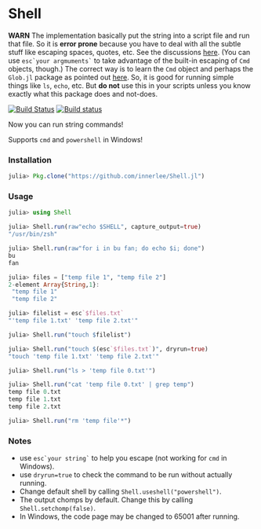 # Shell

**WARN**
The implementation basically put the string into a script file and run that file.
So it is **error prone** because you have to deal with all the subtle stuff like escaping spaces, quotes, etc.
See the discussions [here](https://discourse.julialang.org/t/a-small-package-to-run-string-as-shell-command/6163).
(You can use `` esc`your argmuments` `` to take advantage of the built-in escaping of `Cmd` objects, though.)
The correct way is to learn the `Cmd` object and perhaps the `Glob.jl` package as pointed out [here](https://discourse.julialang.org/t/a-small-package-to-run-string-as-shell-command/6163/5).
So, it is good for running simple things like `ls`, `echo`, etc.
But **do not** use this in your scripts unless you know exactly what this package does and not-does.

[![Build Status](https://travis-ci.org/innerlee/Shell.jl.svg?branch=master)](https://travis-ci.org/innerlee/Shell.jl)
[![Build status](https://ci.appveyor.com/api/projects/status/v545p6s5rbiwtx2y?svg=true)](https://ci.appveyor.com/project/innerlee/shell-jl)

Now you can run string commands!

Supports `cmd` and `powershell` in Windows!

### Installation

```julia
julia> Pkg.clone("https://github.com/innerlee/Shell.jl")
```

### Usage
```julia
julia> using Shell

julia> Shell.run(raw"echo $SHELL", capture_output=true)
"/usr/bin/zsh"

julia> Shell.run(raw"for i in bu fan; do echo $i; done")
bu
fan

julia> files = ["temp file 1", "temp file 2"]
2-element Array{String,1}:
 "temp file 1"
 "temp file 2"

julia> filelist = esc`$files.txt`
"'temp file 1.txt' 'temp file 2.txt'"

julia> Shell.run("touch $filelist")

julia> Shell.run("touch $(esc`$files.txt`)", dryrun=true)
"touch 'temp file 1.txt' 'temp file 2.txt'"

julia> Shell.run("ls > 'temp file 0.txt'")

julia> Shell.run("cat 'temp file 0.txt' | grep temp")
temp file 0.txt
temp file 1.txt
temp file 2.txt

julia> Shell.run("rm 'temp file'*")
```

### Notes

* use `` esc`your string` `` to help you escape (not working for `cmd` in Windows).
* use `dryrun=true` to check the command to be run without actually running.
* Change default shell by calling `Shell.useshell("powershell")`.
* The output chomps by default. Change this by calling `Shell.setchomp(false)`.
* In Windows, the code page may be changed to 65001 after running.

